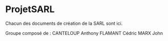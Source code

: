 # ProjetSARL

Chacun des documents de création de la SARL sont ici.

Groupe composé de :
CANTELOUP Anthony
FLAMANT Cédric
MARX John
